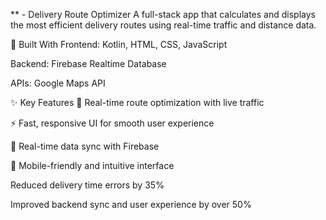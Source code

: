 ** - Delivery Route Optimizer
A full-stack app that calculates and displays the most efficient delivery routes using real-time traffic and distance data.

🔧 Built With
Frontend: Kotlin, HTML, CSS, JavaScript

Backend: Firebase Realtime Database

APIs: Google Maps API

✨ Key Features
📍 Real-time route optimization with live traffic

⚡ Fast, responsive UI for smooth user experience

🔄 Real-time data sync with Firebase

📱 Mobile-friendly and intuitive interface

Reduced delivery time errors by 35%

Improved backend sync and user experience by over 50%
